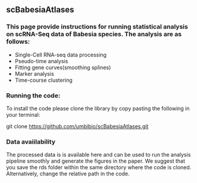 
## scBabesiaAtlases 


### This page provide instructions for running statistical analysis on scRNA-Seq data of Babesia species. The analysis are as follows:

* Single-Cell RNA-seq data processing
* Pseudo-time analysis
* Fitting gene curves(smoothing splines)
* Marker analysis
* Time-course clustering

### Running the code:
To install the code please clone the library by copy pasting the following in your terminal:

git clone https://github.com/umbibio/scBabesiaAtlases.git


### Data avaiilability
The processed data is is available here and can be used to run the analysis pipeline smoothly and generate the figures in the paper. We suggest that you save the rds folder within the same directory where the code is cloned. Alternatively, change the relative path in the code.


